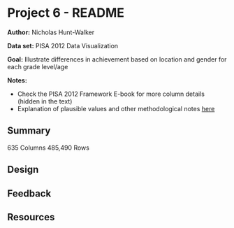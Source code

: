 # Project 6 - README
**Author:** Nicholas Hunt-Walker

**Data set:** PISA 2012 Data Visualization

**Goal:** Illustrate differences in achievement based on location and gender for each grade level/age

**Notes:** 

- Check the PISA 2012 Framework E-book for more column details (hidden in the text)
- Explanation of plausible values and other methodological notes [here](https://nces.ed.gov/surveys/pisa/pisa2012/pisa2012highlights_9e.asp)

## Summary
635 Columns
485,490 Rows


## Design

## Feedback

## Resources
